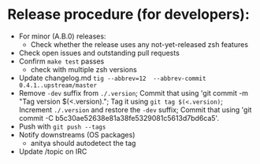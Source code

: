# Release procedure (for developers):

- For minor (A.B.0) releases:
  - Check whether the release uses any not-yet-released zsh features
- Check open issues and outstanding pull requests
- Confirm `make test` passes
  - check with multiple zsh versions
- Update changelog.md
  `tig --abbrev=12  --abbrev-commit 0.4.1..upstream/master`
- Remove `-dev` suffix from `./.version`;
  Commit that using 'git commit -m "Tag version $(<.version).";
  Tag it using `git tag $(<.version)`;
  Increment `./.version` and restore the `-dev` suffix;
  Commit that using 'git commit -C b5c30ae52638e81a38fe5329081c5613d7bd6ca5'.
- Push with `git push --tags`
- Notify downstreams (OS packages)
  - anitya should autodetect the tag
- Update /topic on IRC
